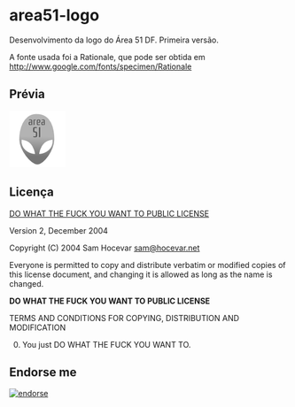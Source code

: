 area51-logo
===========

Desenvolvimento da logo do Área 51 DF. Primeira versão.

A fonte usada foi a Rationale, que pode ser obtida em http://www.google.com/fonts/specimen/Rationale

## Prévia

![Prévia da Logo](previa/area51.png)

## Licença

[DO WHAT THE FUCK YOU WANT TO PUBLIC LICENSE]
 
 Version 2, December 2004 

 Copyright (C) 2004 Sam Hocevar <sam@hocevar.net> 

 Everyone is permitted to copy and distribute verbatim or modified 
 copies of this license document, and changing it is allowed as long 
 as the name is changed. 

**DO WHAT THE FUCK YOU WANT TO PUBLIC LICENSE**

TERMS AND CONDITIONS FOR COPYING, DISTRIBUTION AND MODIFICATION 

  0. You just DO WHAT THE FUCK YOU WANT TO.

[DO WHAT THE FUCK YOU WANT TO PUBLIC LICENSE]: http://www.wtfpl.net/

## Endorse me

[![endorse](https://api.coderwall.com/lucianosb/endorsecount.png)](https://coderwall.com/lucianosb)
